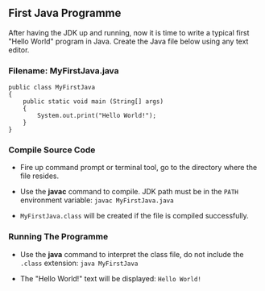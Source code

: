 ## First Java Programme

After having the JDK up and running, now it is time to write a typical first "Hello World" program in Java. Create the Java file below using any text editor.

### Filename: MyFirstJava.java

```
public class MyFirstJava
{
    public static void main (String[] args)
    {
        System.out.print("Hello World!");
    }
}
```

### Compile Source Code

- Fire up command prompt or terminal tool, go to the directory where the file resides.

- Use the **javac** command to compile. JDK path must be in the `PATH` environment variable: `javac MyFirstJava.java`

- `MyFirstJava.class` will be created if the file is compiled successfully.

### Running The Programme

- Use the **java** command to interpret the class file, do not include the `.class` extension: `java MyFirstJava`

- The "Hello World!" text will be displayed: `Hello World!`
